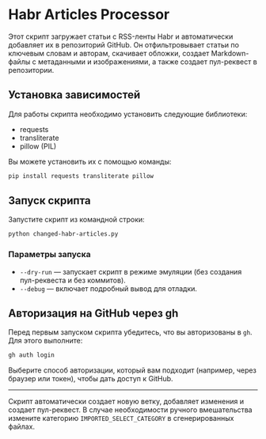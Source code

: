 
# Habr Articles Processor

Этот скрипт загружает статьи с RSS-ленты Habr и автоматически добавляет их в репозиторий GitHub. Он отфильтровывает статьи по ключевым словам и авторам, скачивает обложки, создает Markdown-файлы с метаданными и изображениями, а также создает пул-реквест в репозитории.

## Установка зависимостей

Для работы скрипта необходимо установить следующие библиотеки:
- requests
- transliterate
- pillow (PIL)

Вы можете установить их с помощью команды:
```bash
pip install requests transliterate pillow
```

## Запуск скрипта

Запустите скрипт из командной строки:
```bash
python changed-habr-articles.py
```

### Параметры запуска

- `--dry-run` — запускает скрипт в режиме эмуляции (без создания пул-реквеста и без коммитов).
- `--debug` — включает подробный вывод для отладки.

## Авторизация на GitHub через gh

Перед первым запуском скрипта убедитесь, что вы авторизованы в `gh`. Для этого выполните:
```bash
gh auth login
```
Выберите способ авторизации, который вам подходит (например, через браузер или токен), чтобы дать доступ к GitHub.

---

Скрипт автоматически создает новую ветку, добавляет изменения и создает пул-реквест. В случае необходимости ручного вмешательства измените категорию `IMPORTED_SELECT_CATEGORY` в сгенерированных файлах.
